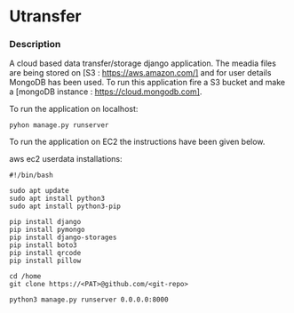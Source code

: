 # Utransfer

### Description
A cloud based data transfer/storage django application. The meadia files are being stored on [S3 : https://aws.amazon.com/] and for user details MongoDB has been used. To run this application fire a S3 bucket and make a [mongoDB instance : https://cloud.mongodb.com]. 

To run the application on localhost:
```
pyhon manage.py runserver
```





To run the application on EC2 the instructions have been given below.
 
aws ec2 userdata installations:
```
#!/bin/bash

sudo apt update 
sudo apt install python3
sudo apt install python3-pip

pip install django
pip install pymongo 
pip install django-storages  
pip install boto3
pip install qrcode
pip install pillow

cd /home
git clone https://<PAT>@github.com/<git-repo>

python3 manage.py runserver 0.0.0.0:8000
```
